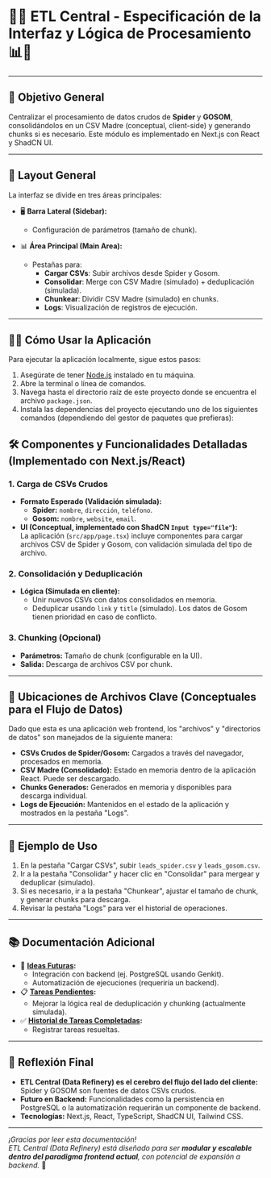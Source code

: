 # 🚀✨ ETL Central - Especificación de la Interfaz y Lógica de Procesamiento 📊🤖

---

## 🎯 Objetivo General  
Centralizar el procesamiento de datos crudos de **Spider** y **GOSOM**, consolidándolos en un CSV Madre (conceptual, client-side) y generando chunks si es necesario. Este módulo es implementado en Next.js con React y ShadCN UI.

---

## 📐 Layout General  
La interfaz se divide en tres áreas principales:  

- 🖥️ **Barra Lateral (Sidebar):**  
  - Configuración de parámetros (tamaño de chunk).  

- 📊 **Área Principal (Main Area):**  
  - Pestañas para:  
    - **Cargar CSVs**: Subir archivos desde Spider y Gosom.  
    - **Consolidar**: Merge con CSV Madre (simulado) + deduplicación (simulada).  
    - **Chunkear**: Dividir CSV Madre (simulado) en chunks.  
    - **Logs**: Visualización de registros de ejecución.  

---

## 🏃‍♀️ Cómo Usar la Aplicación

Para ejecutar la aplicación localmente, sigue estos pasos:

1.  Asegúrate de tener [Node.js](https://nodejs.org/en/) instalado en tu máquina.
2.  Abre la terminal o línea de comandos.
3.  Navega hasta el directorio raíz de este proyecto donde se encuentra el archivo `package.json`.
4.  Instala las dependencias del proyecto ejecutando uno de los siguientes comandos (dependiendo del gestor de paquetes que prefieras):



## 🛠️ Componentes y Funcionalidades Detalladas (Implementado con Next.js/React)

### 1. **Carga de CSVs Crudos**  
- **Formato Esperado (Validación simulada):**  
  - **Spider:** `nombre`, `dirección`, `teléfono`.  
  - **Gosom:** `nombre`, `website`, `email`.  
- **UI (Conceptual, implementado con ShadCN `Input type="file"`):**  
  La aplicación (`src/app/page.tsx`) incluye componentes para cargar archivos CSV de Spider y Gosom, con validación simulada del tipo de archivo.

### 2. **Consolidación y Deduplicación**  
- **Lógica (Simulada en cliente):**  
  - Unir nuevos CSVs con datos consolidados en memoria.  
  - Deduplicar usando `link` y `title` (simulado). Los datos de Gosom tienen prioridad en caso de conflicto.

### 3. **Chunking (Opcional)**  
- **Parámetros:** Tamaño de chunk (configurable en la UI).  
- **Salida:** Descarga de archivos CSV por chunk.

---

## 📂 Ubicaciones de Archivos Clave (Conceptuales para el Flujo de Datos)
Dado que esta es una aplicación web frontend, los "archivos" y "directorios de datos" son manejados de la siguiente manera:
- **CSVs Crudos de Spider/Gosom:** Cargados a través del navegador, procesados en memoria.
- **CSV Madre (Consolidado):** Estado en memoria dentro de la aplicación React. Puede ser descargado.
- **Chunks Generados:** Generados en memoria y disponibles para descarga individual.
- **Logs de Ejecución:** Mantenidos en el estado de la aplicación y mostrados en la pestaña "Logs".

---

## 📌 **Ejemplo de Uso**  
1. En la pestaña "Cargar CSVs", subir `leads_spider.csv` y `leads_gosom.csv`.  
2. Ir a la pestaña "Consolidar" y hacer clic en "Consolidar" para mergear y deduplicar (simulado).  
3. Si es necesario, ir a la pestaña "Chunkear", ajustar el tamaño de chunk, y generar chunks para descarga.  
4. Revisar la pestaña "Logs" para ver el historial de operaciones.

---

## 📚 Documentación Adicional  
- 🚀 **[Ideas Futuras](0_prompts/0_Futuro.md):**  
  - Integración con backend (ej. PostgreSQL usando Genkit).  
  - Automatización de ejecuciones (requeriría un backend).  
- 📋 **[Tareas Pendientes](0_prompts/1_Mejoras.md):**  
  - Mejorar la lógica real de deduplicación y chunking (actualmente simulada).  
- ✅ **[Historial de Tareas Completadas](0_prompts/2_Historial.md):**  
  - Registrar tareas resueltas.  

---

## 🧠 Reflexión Final  
- **ETL Central (Data Refinery) es el cerebro del flujo del lado del cliente:** Spider y GOSOM son fuentes de datos CSVs crudos.  
- **Futuro en Backend:** Funcionalidades como la persistencia en PostgreSQL o la automatización requerirán un componente de backend.  
- **Tecnologías:** Next.js, React, TypeScript, ShadCN UI, Tailwind CSS.  

---

*¡Gracias por leer esta documentación!  
ETL Central (Data Refinery) está diseñado para ser **modular y escalable dentro del paradigma frontend actual**, con potencial de expansión a backend.* 🌟  
